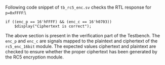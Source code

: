 Following code snippet of `tb_rc5_enc.sv` checks the RTL response for `p=0xFFFF`:\
```
if ((enc_p == 16'hFFFF) && (enc_c == 16'h0703))
    $display("Ciphertext is correct");
```
The above section is present in the verification part of the Testbench. The `enc_p` and `enc_c` are signals mapped to the plaintext and ciphertext of the `rc5_enc_16bit` module. The expected values ciphertext and plaintext are checked to ensure whether the proper ciphertext has been generated by the RC5 encryption module.
